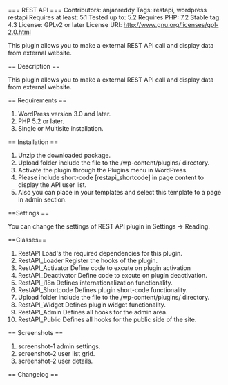 === REST API ===
Contributors: anjanreddy 
Tags: restapi, wordpress restapi
Requires at least: 5.1
Tested up to: 5.2
Requires PHP: 7.2
Stable tag: 4.3
License: GPLv2 or later
License URI: http://www.gnu.org/licenses/gpl-2.0.html
 
This plugin allows you to make a external REST API call and display data from external website.

== Description ==

This plugin allows you to make a external REST API call and display data from external website.  

== Requirements ==

1. WordPress version 3.0 and later.
2. PHP 5.2 or later.
3. Single or Multisite installation.

== Installation == 

1. Unzip the downloaded package.
2. Upload folder include the file to the /wp-content/plugins/ directory.
3. Activate the plugin through the Plugins menu in WordPress.
4. Please include short-code [restapi_shortcode] in page content to display the API user list.
5. Also you can place <?php do_action('restapi_hook'); ?> in your templates and select this template to a page in admin section.

==Settings ==

You can change the settings of REST API plugin in Settings -> Reading.

==Classes==

1. RestAPI             Load's the required dependencies for this plugin.
2. RestAPI_Loader      Register the hooks of the plugin.
3. RestAPI_Activator   Define code to excute on plugin activation
4. RestAPI_Deactivator Define code to excute on plugin deactivation.
5. RestAPI_i18n        Defines internationalization functionality.
6. RestAPI_Shortcode   Defines plugin short-code functionality.
7. Upload folder include the file to the /wp-content/plugins/ directory.
8. RestAPI_Widget      Defines plugin widget functionality.
9. RestAPI_Admin       Defines all hooks for the admin area.
10. RestAPI_Public      Defines all hooks for the public side of the site. 
  

== Screenshots ==

1. screenshot-1 admin settings. 
2. screenshot-2 user list grid. 
3. screenshot-2 user details.

== Changelog ==
